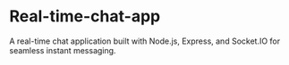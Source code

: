 # Real-time-chat-app
A real-time chat application built with Node.js, Express, and Socket.IO for seamless instant messaging.
